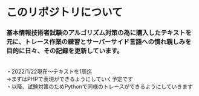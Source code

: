 # このリポジトリについて
### 基本情報技術者試験のアルゴリズム対策の為に購入したテキストを元に、トレース作業の練習とサーバーサイド言語への慣れ親しみを目的に日々、その記録を更新しています。
<br>
・2022/1/22現在～テキストを1周迄
<br>
→まずはPHPで表現ができるようにしていく予定です
<br>
・以降、試験対策のためPythonで同様のトレースができるようにしていきます